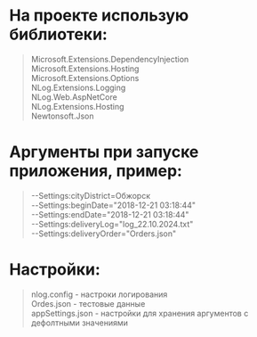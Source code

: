 # На проекте использую библиотеки:
> Microsoft.Extensions.DependencyInjection<br/>
> Microsoft.Extensions.Hosting<br/>
> Microsoft.Extensions.Options<br/>
> NLog.Extensions.Logging<br/>
> NLog.Web.AspNetCore<br/>
> NLog.Extensions.Hosting<br/>
> Newtonsoft.Json<br/>

# Аргументы при запуске приложения, пример:
> --Settings:cityDistrict=Обжорск<br/>
> --Settings:beginDate="2018-12-21 03:18:44"<br/>
> --Settings:endDate="2018-12-21 03:18:44"<br/>
> --Settings:deliveryLog="log_22.10.2024.txt"<br/>
> --Settings:deliveryOrder="Orders.json"<br/>

# Настройки:
> nlog.config - настроки логирования<br/>
> Ordes.json - тестовые данные<br/>
> appSettings.json - настройки для хранения аргументов с дефолтными значениями<br/>
